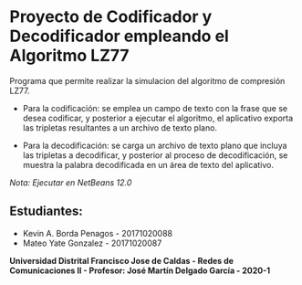 # Proyecto de Codificador y Decodificador empleando el Algoritmo LZ77

Programa que permite realizar la simulacion del algoritmo de compresión LZ77. 

- Para la codificación: se emplea un campo de texto con la frase que se desea codificar, y posterior a ejecutar el algoritmo, el aplicativo exporta las tripletas resultantes a un archivo de texto plano. 

- Para la decodificación: se carga un archivo de texto plano que incluya las tripletas a decodificar, y posterior al proceso de decodificación, se muestra la palabra decodificada en un área de texto del aplicativo. 

*Nota: Ejecutar en NetBeans 12.0*

## Estudiantes:
- Kevin A. Borda Penagos - 20171020088
- Mateo Yate Gonzalez - 20171020087

**Universidad Distrital Francisco Jose de Caldas - Redes de Comunicaciones II - Profesor: José Martín Delgado García - 2020-1**
